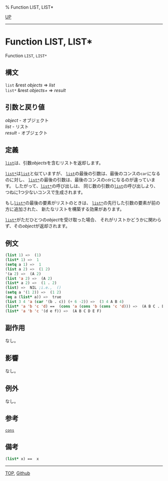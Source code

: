 % Function LIST, LIST\*

[UP](14.2.html)  

---

# Function LIST, LIST\*


Function `LIST`, `LIST*`


## 構文

`list` &rest *objects* => *list*  
`list*` &rest *objects+* => *result*


## 引数と戻り値

*object* - オブジェクト  
*list* - リスト  
*result* - オブジェクト


## 定義

[`list`](14.2.list-function.html)は、引数*objects*を含むリストを返却します。

[`list*`](14.2.list-function.html)は[`list`](14.2.list-function.html)と似ていますが、
[`list`](14.2.list-function.html)の最後の引数は、最後のコンスの`car`になるのに対し、
[`list*`](14.2.list-function.html)の最後の引数は、最後のコンスの`cdr`になるのが違っています。
したがって、[`list*`](14.2.list-function.html)の呼び出しは、
同じ数の引数の[`list`](14.2.list-function.html)の呼び出しより、
つねに1つ少ないコンスで生成されます。

もし[`list*`](14.2.list-function.html)の最後の要素がリストのときは、
[`list*`](14.2.list-function.html)の先行した引数の要素が前の方に追加された、
新たなリストを構築する効果があります。

[`list*`](14.2.list-function.html)がただひとつの*object*を受け取った場合、
それがリストかどうかに関わらず、その*object*が返却されます。


## 例文

```lisp
(list 1) =>  (1)
(list* 1) =>  1
(setq a 1) =>  1
(list a 2) =>  (1 2)
'(a 2) =>  (A 2)
(list 'a 2) =>  (A 2)
(list* a 2) =>  (1 . 2)
(list) =>  NIL ;i.e.,  ()
(setq a '(1 2)) =>  (1 2)
(eq a (list* a)) =>  true
(list 3 4 'a (car '(b . c)) (+ 6 -2)) =>  (3 4 A B 4)
(list* 'a 'b 'c 'd) ==  (cons 'a (cons 'b (cons 'c 'd))) =>  (A B C . D)
(list* 'a 'b 'c '(d e f)) =>  (A B C D E F)
```


## 副作用

なし。


## 影響

なし。


## 例外

なし。


## 参考

[`cons`](14.2.cons-function.html)


## 備考

```lisp
(list* x) ==  x
```


---
[TOP](index.html),  [Github](https://github.com/nptcl/npt-japanese)

